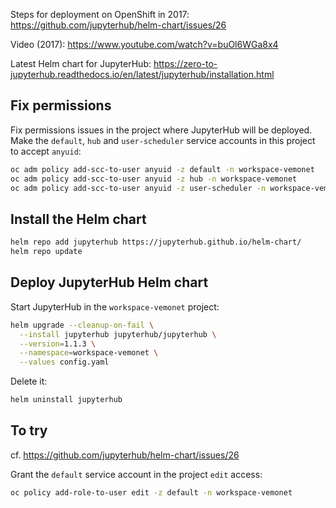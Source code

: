 Steps for deployment on OpenShift in 2017: https://github.com/jupyterhub/helm-chart/issues/26

Video (2017): https://www.youtube.com/watch?v=buOl6WGa8x4

Latest Helm chart for JupyterHub: https://zero-to-jupyterhub.readthedocs.io/en/latest/jupyterhub/installation.html

## Fix permissions

Fix permissions issues in the project where JupyterHub will be deployed. Make the `default`, `hub` and `user-scheduler` service accounts in this project to accept `anyuid`:

```bash
oc adm policy add-scc-to-user anyuid -z default -n workspace-vemonet
oc adm policy add-scc-to-user anyuid -z hub -n workspace-vemonet
oc adm policy add-scc-to-user anyuid -z user-scheduler -n workspace-vemonet
```

## Install the Helm chart

```bash
helm repo add jupyterhub https://jupyterhub.github.io/helm-chart/
helm repo update
```

## Deploy JupyterHub Helm chart

Start JupyterHub in the `workspace-vemonet` project:

```bash
helm upgrade --cleanup-on-fail \
  --install jupyterhub jupyterhub/jupyterhub \
  --version=1.1.3 \
  --namespace=workspace-vemonet \
  --values config.yaml
```

Delete it:

```bash
helm uninstall jupyterhub
```

## To try 

cf. https://github.com/jupyterhub/helm-chart/issues/26

Grant the `default` service account in the project `edit` access:

```bash
oc policy add-role-to-user edit -z default -n workspace-vemonet
```

